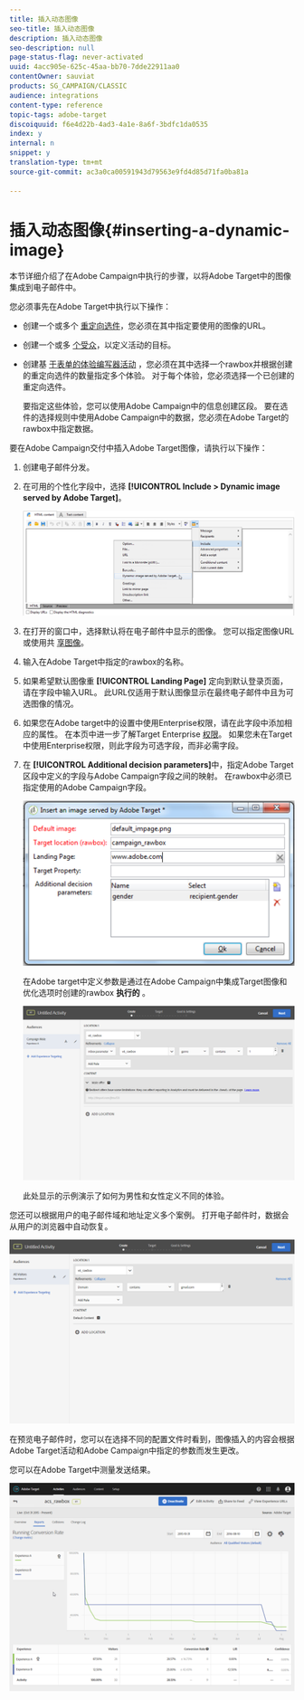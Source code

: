 ```yaml
---
title: 插入动态图像
seo-title: 插入动态图像
description: 插入动态图像
seo-description: null
page-status-flag: never-activated
uuid: 4acc905e-625c-45aa-bb70-7dde22911aa0
contentOwner: sauviat
products: SG_CAMPAIGN/CLASSIC
audience: integrations
content-type: reference
topic-tags: adobe-target
discoiquuid: f6e4d22b-4ad3-4a1e-8a6f-3bdfc1da0535
index: y
internal: n
snippet: y
translation-type: tm+mt
source-git-commit: ac3a0ca00591943d79563e9fd4d85d71fa0ba81a

---
```



# 插入动态图像{#inserting-a-dynamic-image}

本节详细介绍了在Adobe Campaign中执行的步骤，以将Adobe Target中的图像集成到电子邮件中。

您必须事先在Adobe Target中执行以下操作：

* 创建一个或多个 [重定向选件](https://docs.adobe.com/help/en/target/using/experiences/offers/offer-redirect.html)，您必须在其中指定要使用的图像的URL。
* 创建一个或多 [个受众](https://marketing.adobe.com/resources/help/en_US/target/target/t_create-audience.html)，以定义活动的目标。
* 创建基 [于表单的体验编写器活动](https://docs.adobe.com/content/help/en/target/using/activities/abtest/create/test-create-ab.html) ，您必须在其中选择一个rawbox并根据创建的重定向选件的数量指定多个体验。 对于每个体验，您必须选择一个已创建的重定向选件。

   要指定这些体验，您可以使用Adobe Campaign中的信息创建区段。 要在选件的选择规则中使用Adobe Campaign中的数据，您必须在Adobe Target的rawbox中指定数据。

要在Adobe Campaign交付中插入Adobe Target图像，请执行以下操作：

1. 创建电子邮件分发。
1. 在可用的个性化字段中，选择 **[!UICONTROL Include > Dynamic image served by Adobe Target]**。

   ![](assets/tar_insert_dynamic_image.png)

1. 在打开的窗口中，选择默认将在电子邮件中显示的图像。 您可以指定图像URL或使用共 [享图像](../../integrations/using/sharing-assets-with-adobe-experience-cloud.md)。
1. 输入在Adobe Target中指定的rawbox的名称。
1. 如果希望默认图像重 **[!UICONTROL Landing Page]** 定向到默认登录页面，请在字段中输入URL。 此URL仅适用于默认图像显示在最终电子邮件中且为可选图像的情况。
1. 如果您在Adobe target中的设置中使用Enterprise权限，请在此字段中添加相应的属性。 在本页中进一步了解Target Enterprise [权限](https://marketing.adobe.com/resources/help/en_US/target/target/properties-overview.html)。 如果您未在Target中使用Enterprise权限，则此字段为可选字段，而非必需字段。
1. 在 **[!UICONTROL Additional decision parameters]**&#x200B;中，指定Adobe Target区段中定义的字段与Adobe Campaign字段之间的映射。 在rawbox中必须已指定使用的Adobe Campaign字段。

   ![](assets/tar_additional_decisionning_parameters.png)

   在Adobe target中定义参数是通过在Adobe Campaign中集成Target图像和优化选项时创建的rawbox **执行的** 。

   ![](assets/tar_additional_decisionning_parameters_1.png)

   此处显示的示例演示了如何为男性和女性定义不同的体验。

您还可以根据用户的电子邮件域和地址定义多个案例。 打开电子邮件时，数据会从用户的浏览器中自动恢复。

![](assets/tar_additional_decisionning_parameters_2.png)

在预览电子邮件时，您可以在选择不同的配置文件时看到，图像插入的内容会根据Adobe Target活动和Adobe Campaign中指定的参数而发生更改。

您可以在Adobe Target中测量发送结果。

![](assets/tar_measure_results.png)


